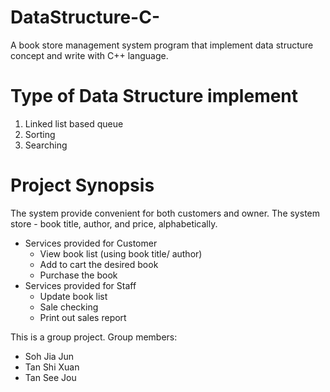 # DataStructure-C-
A book store management system program that implement data structure concept and write with C++ language. 

# Type of Data Structure implement
1. Linked list based queue
2. Sorting
3. Searching

# Project Synopsis
The system provide convenient for both customers and owner.
The system store - book title, author, and price, alphabetically.
- Services provided for Customer
  - View book list (using book title/ author)
  - Add to cart the desired book
  - Purchase the book
- Services provided for Staff
  - Update book list
  - Sale checking
  - Print out sales report


This is a group project. 
Group members:  
- Soh Jia Jun
- Tan Shi Xuan
- Tan See Jou
